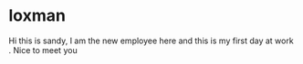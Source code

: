# loxman
Hi this is sandy, I am the new employee here and this is my first day at work . Nice to meet you 

